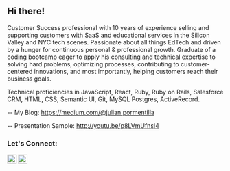 ## Hi there! 

Customer Success professional with 10 years of experience selling and supporting customers with SaaS and educational services in the Silicon Valley and NYC tech scenes. Passionate about all things EdTech and driven by a hunger for continuous personal & professional growth. Graduate of a coding bootcamp eager to apply his consulting and technical expertise to solving hard problems, optimizing processes, contributing to customer-centered innovations, and most importantly, helping customers reach their business goals.

Technical proficiencies in JavaScript, React, Ruby, Ruby on Rails, Salesforce CRM, HTML, CSS, Semantic UI, Git, MySQL Postgres, ActiveRecord.

--
My Blog: 
https://medium.com/@julian.pormentilla

--
Presentation Sample:
http://youtu.be/p8LVmUfnsl4 

<!--[![My GitHub Stats](https://github-readme-stats.vercel.app/api?username=JulianCedric&show_icons=true&theme=gotham)](https://github.com/JulianCedric/github-readme-stats)-->
<!--[![Top Langs](https://github-readme-stats.vercel.app/api/top-langs/?username=JulianCedric&layout=compact)](https://github.com/JulianCedric/github-readme-stats)-->

### Let's Connect:

[<img align="left" alt="codeSTACKr | LinkedIn" width="22px" src="https://cdn.jsdelivr.net/npm/simple-icons@v3/icons/linkedin.svg" />](https://www.linkedin.com/in/julianpormentilla/)
[<img align="left" alt="codeSTACKr | Medium" width="22px" src="https://cdn.jsdelivr.net/npm/simple-icons@v3/icons/medium.svg" />](https://medium.com/@julian.pormentilla)
